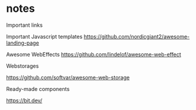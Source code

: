 # notes
Important links 

Important Javascript templates
https://github.com/nordicgiant2/awesome-landing-page

Awesome WebEffects
https://github.com/lindelof/awesome-web-effect

Webstorages 

https://github.com/softvar/awesome-web-storage

Ready-made components 

https://bit.dev/


